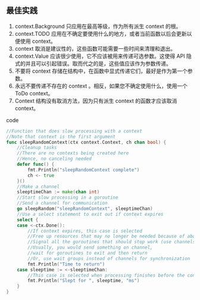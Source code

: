 ## 最佳实践

1. context.Background 只应用在最高等级，作为所有派生 context 的根。
2. context.TODO 应用在不确定要使用什么的地方，或者当前函数以后会更新以便使用 context。
3. context 取消是建议性的，这些函数可能需要一些时间来清理和退出。
4. context.Value 应该很少使用，它不应该被用来传递可选参数。这使得 API 隐式的并且可以引起错误。取而代之的是，这些值应该作为参数传递。
5. 不要将 context 存储在结构中，在函数中显式传递它们，最好是作为第一个参数。
6. 永远不要传递不存在的 context 。相反，如果您不确定使用什么，使用一个 ToDo context。
7. Context 结构没有取消方法，因为只有派生 context 的函数才应该取消 context。



code

```go
//Function that does slow processing with a context
//Note that context is the first argument
func sleepRandomContext(ctx context.Context, ch chan bool) {
    //Cleanup tasks
    //There are no contexts being created here
    //Hence, no canceling needed
    defer func() {
        fmt.Println("sleepRandomContext complete")
        ch <- true
    }()
    //Make a channel
    sleeptimeChan := make(chan int)
    //Start slow processing in a goroutine
    //Send a channel for communication
    go sleepRandom("sleepRandomContext", sleeptimeChan)
    //Use a select statement to exit out if context expires
    select {
    case <-ctx.Done():
        //If context expires, this case is selected
        //Free up resources that may no longer be needed because of aborting the work
        //Signal all the goroutines that should stop work (use channels)
        //Usually, you would send something on channel,
        //wait for goroutines to exit and then return
        //Or, use wait groups instead of channels for synchronization
        fmt.Println("Time to return")
    case sleeptime := <-sleeptimeChan:
        //This case is selected when processing finishes before the context is cancelled
        fmt.Println("Slept for ", sleeptime, "ms")
    }
}
```